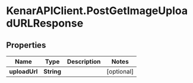 # KenarAPIClient.PostGetImageUploadURLResponse

## Properties

Name | Type | Description | Notes
------------ | ------------- | ------------- | -------------
**uploadUrl** | **String** |  | [optional] 


